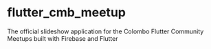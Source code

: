 # flutter_cmb_meetup

The official slideshow application for the Colombo Flutter Community Meetups built with Firebase and Flutter
